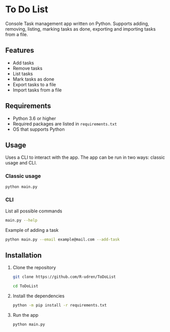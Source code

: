 # To Do List

Console Task management app written on Python. Supports adding, removing, listing, marking tasks as done, exporting and
importing tasks from a file.

## Features

- Add tasks
- Remove tasks
- List tasks
- Mark tasks as done
- Export tasks to a file
- Import tasks from a file

## Requirements

- Python 3.6 or higher
- Required packages are listed in `requirements.txt`
- OS that supports Python


## Usage

Uses a CLI to interact with the app. The app can be run in two ways: classic usage and CLI.

### Classic usage

```bash
python main.py
```

### CLI

List all possible commands

```bash
main.py --help
```

Example of adding a task

```bash
python main.py --email example@mail.com --add-task
```

## Installation

1. Clone the repository

   ```bash
   git clone https://github.com/R-udren/ToDoList

   cd ToDoList
   ```

2. Install the dependencies
   ```bash
   python -m pip install -r requirements.txt
   ```
3. Run the app
   ```bash
   python main.py
   ```

